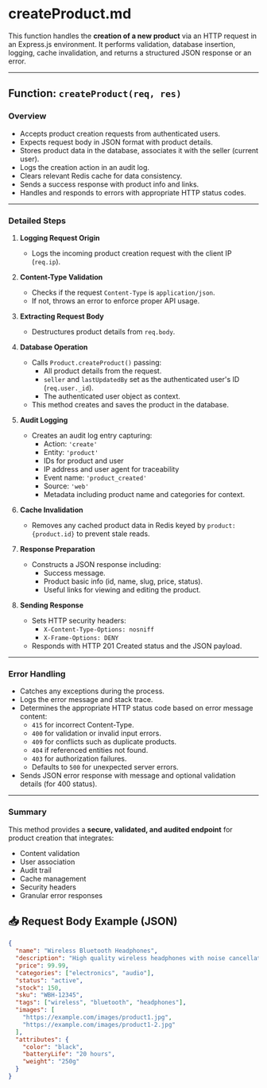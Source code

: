 # createProduct.md

This function handles the **creation of a new product** via an HTTP request in an Express.js environment. It performs validation, database insertion, logging, cache invalidation, and returns a structured JSON response or an error.

---

## Function: `createProduct(req, res)`

### Overview
- Accepts product creation requests from authenticated users.
- Expects request body in JSON format with product details.
- Stores product data in the database, associates it with the seller (current user).
- Logs the creation action in an audit log.
- Clears relevant Redis cache for data consistency.
- Sends a success response with product info and links.
- Handles and responds to errors with appropriate HTTP status codes.

---

### Detailed Steps

1. **Logging Request Origin**
   - Logs the incoming product creation request with the client IP (`req.ip`).

2. **Content-Type Validation**
   - Checks if the request `Content-Type` is `application/json`.
   - If not, throws an error to enforce proper API usage.

3. **Extracting Request Body**
   - Destructures product details from `req.body`.

4. **Database Operation**
   - Calls `Product.createProduct()` passing:
     - All product details from the request.
     - `seller` and `lastUpdatedBy` set as the authenticated user's ID (`req.user._id`).
     - The authenticated user object as context.
   - This method creates and saves the product in the database.

5. **Audit Logging**
   - Creates an audit log entry capturing:
     - Action: `'create'`
     - Entity: `'product'`
     - IDs for product and user
     - IP address and user agent for traceability
     - Event name: `'product_created'`
     - Source: `'web'`
     - Metadata including product name and categories for context.

6. **Cache Invalidation**
   - Removes any cached product data in Redis keyed by `product:{product.id}` to prevent stale reads.

7. **Response Preparation**
   - Constructs a JSON response including:
     - Success message.
     - Product basic info (id, name, slug, price, status).
     - Useful links for viewing and editing the product.

8. **Sending Response**
   - Sets HTTP security headers:
     - `X-Content-Type-Options: nosniff`
     - `X-Frame-Options: DENY`
   - Responds with HTTP 201 Created status and the JSON payload.

---

### Error Handling

- Catches any exceptions during the process.
- Logs the error message and stack trace.
- Determines the appropriate HTTP status code based on error message content:
  - `415` for incorrect Content-Type.
  - `400` for validation or invalid input errors.
  - `409` for conflicts such as duplicate products.
  - `404` if referenced entities not found.
  - `403` for authorization failures.
  - Defaults to `500` for unexpected server errors.
- Sends JSON error response with message and optional validation details (for 400 status).

---

### Summary

This method provides a **secure, validated, and audited endpoint** for product creation that integrates:

- Content validation
- User association
- Audit trail
- Cache management
- Security headers
- Granular error responses

## 📥 Request Body Example (JSON)

```json
{
  "name": "Wireless Bluetooth Headphones",
  "description": "High quality wireless headphones with noise cancellation",
  "price": 99.99,
  "categories": ["electronics", "audio"],
  "status": "active",
  "stock": 150,
  "sku": "WBH-12345",
  "tags": ["wireless", "bluetooth", "headphones"],
  "images": [
    "https://example.com/images/product1.jpg",
    "https://example.com/images/product1-2.jpg"
  ],
  "attributes": {
    "color": "black",
    "batteryLife": "20 hours",
    "weight": "250g"
  }
}
